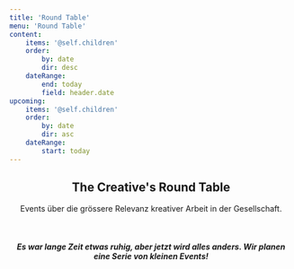 ```yaml
---
title: 'Round Table'
menu: 'Round Table'
content:
    items: '@self.children'
    order:
        by: date
        dir: desc
    dateRange:
        end: today
        field: header.date
upcoming:
    items: '@self.children'
    order:
        by: date
        dir: asc
    dateRange:
        start: today
---
```


<header class="banner horizontal-center" markdown="1">

## The Creative's Round Table

Events über die grössere Relevanz kreativer Arbeit in der Gesellschaft.

<br />

##### Es war lange Zeit etwas ruhig, aber jetzt wird alles anders. Wir planen eine Serie von kleinen Events!

<br />

</header>
